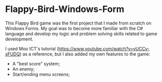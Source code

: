 # Flappy-Bird-Windows-Form
This Flappy Bird game was the first project that I made from scratch on Windows Forms. My goal was to become more familiar with the C# language and develop my logic and problem solving skills related to game development.

I used Moo ICT's tutorial (https://www.youtube.com/watch?v=yUCCv-sFUDQ) as a reference, but I also added my own features to the game:

- A "best score" system;
- An enemy;
- Start/ending menu screens;
